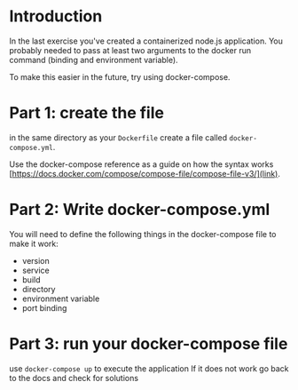# Introduction

In the last exercise you've created a containerized node.js application.
You probably needed to pass at least two arguments to the docker run command (binding and environment variable).

To make this easier in the future, try using docker-compose.

# Part 1: create the file
in the same directory as your `Dockerfile` create a file called `docker-compose.yml`.

Use the docker-compose reference as a guide on how the syntax works [https://docs.docker.com/compose/compose-file/compose-file-v3/](link).

# Part 2: Write docker-compose.yml

You will need to define the following things in the docker-compose file to make it work:

- version
- service
- build
- directory
- environment variable
- port binding

# Part 3: run your docker-compose file
use `docker-compose up` to execute the application
If it does not work go back to the docs and check for solutions